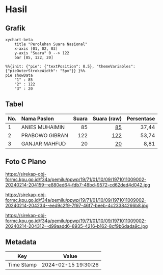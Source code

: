 # Hasil

## Grafik

```mermaid
xychart-beta
    title "Perolehan Suara Nasional"
    x-axis [01, 02, 03]
    y-axis "Suara" 0 --> 122
    bar [85, 122, 20]
```

```mermaid
%%{init: {"pie": {"textPosition": 0.5}, "themeVariables": {"pieOuterStrokeWidth": "5px"}} }%%
pie showData
    "1" : 85
    "2" : 122
    "3" : 20
```

## Tabel

| No. | Nama Paslon    | Suara | Suara (raw) | Persentase |
|:--- |:-------------- | -----:| -----------:| ----------:|
| 1   | ANIES MUHAIMIN | 85    | [85][p-1]   | 37,44      |
| 2   | PRABOWO GIBRAN | 122   | [122][p-2]  | 53,74      |
| 3   | GANJAR MAHFUD  | 20    | [20][p-3]   | 8,81       |


[p-1]: https://github.com/gigit-pemilu/pemilu-2024/blob/main/pilpres/hitung-suara/sub/19-kepulauan-bangka-belitung/sub/71-kota-pangkal-pinang/sub/01-bukit-intan/sub/1009-temberan/sub/002-tps/sub/paslon-1.txt
[p-2]: https://github.com/gigit-pemilu/pemilu-2024/blob/main/pilpres/hitung-suara/sub/19-kepulauan-bangka-belitung/sub/71-kota-pangkal-pinang/sub/01-bukit-intan/sub/1009-temberan/sub/002-tps/sub/paslon-2.txt
[p-3]: https://github.com/gigit-pemilu/pemilu-2024/blob/main/pilpres/hitung-suara/sub/19-kepulauan-bangka-belitung/sub/71-kota-pangkal-pinang/sub/01-bukit-intan/sub/1009-temberan/sub/002-tps/sub/paslon-3.txt

## Foto C Plano

https://sirekap-obj-formc.kpu.go.id/f34a/pemilu/ppwp/19/71/01/10/09/1971011009002-20240214-204159--e880ed64-fdb7-48bd-9572-cd62ded4d042.jpg

https://sirekap-obj-formc.kpu.go.id/f34a/pemilu/ppwp/19/71/01/10/09/1971011009002-20240214-204234--eed9c2f9-7f97-46f7-beeb-4c23384266b8.jpg

https://sirekap-obj-formc.kpu.go.id/f34a/pemilu/ppwp/19/71/01/10/09/1971011009002-20240214-204312--d99aadd6-8935-4216-b162-8cf9b6dada9c.jpg


## Metadata

| Key        | Value               |
| ---------- | ------------------- |
| Time Stamp | 2024-02-15 19:30:26 |




